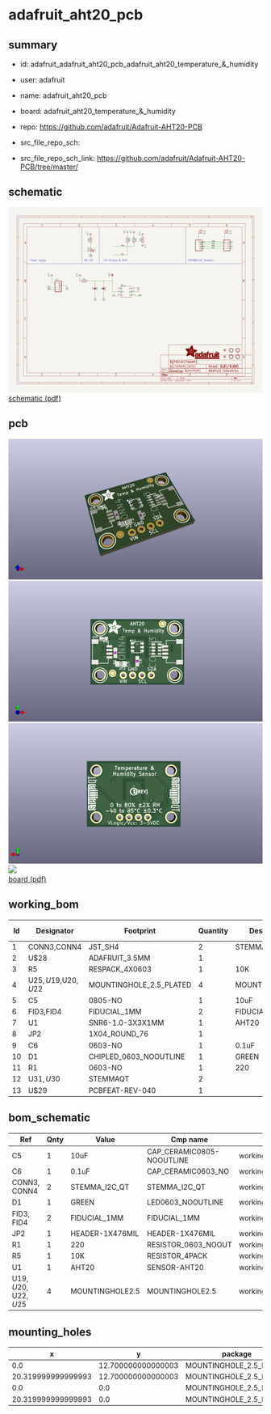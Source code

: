 # adafruit_aht20_pcb
 
## summary 
* id: adafruit_adafruit_aht20_pcb_adafruit_aht20_temperature_&_humidity
* user: adafruit
* name: adafruit_aht20_pcb
* board: adafruit_aht20_temperature_&_humidity
* repo: https://github.com/adafruit/Adafruit-AHT20-PCB



* src_file_repo_sch: 
* src_file_repo_sch_link: https://github.com/adafruit/Adafruit-AHT20-PCB/tree/master/

## schematic  
![](working_schematic_600.png)  
[schematic (pdf)](working_schematic.pdf)  

## pcb  
![](working_3d_600.png) 
![](working_3d_front_600.png)  
![](working_3d_back_600.png)  
![](working_600.png)  
[board (pdf)](working.pdf)  

## working_bom
| Id | Designator | Footprint | Quantity | Designation | Supplier and ref |  | None | 
| --- | --- | --- | --- | --- | --- | --- | --- | 
| 1 | CONN3,CONN4 | JST_SH4 | 2 | STEMMA_I2C_QT |  |  | [''] | 
| 2 | U$28 | ADAFRUIT_3.5MM | 1 |  |  |  | [''] | 
| 3 | R5 | RESPACK_4X0603 | 1 | 10K |  |  | [''] | 
| 4 | U$25,U$19,U$20,U$22 | MOUNTINGHOLE_2.5_PLATED | 4 | MOUNTINGHOLE2.5 |  |  | [''] | 
| 5 | C5 | 0805-NO | 1 | 10uF |  |  | [''] | 
| 6 | FID3,FID4 | FIDUCIAL_1MM | 2 | FIDUCIAL_1MM |  |  | [''] | 
| 7 | U1 | SNR6-1.0-3X3X1MM | 1 | AHT20 |  |  | [''] | 
| 8 | JP2 | 1X04_ROUND_76 | 1 |  |  |  | [''] | 
| 9 | C6 | 0603-NO | 1 | 0.1uF |  |  | [''] | 
| 10 | D1 | CHIPLED_0603_NOOUTLINE | 1 | GREEN |  |  | [''] | 
| 11 | R1 | 0603-NO | 1 | 220 |  |  | [''] | 
| 12 | U$31,U$30 | STEMMAQT | 2 |  |  |  | [''] | 
| 13 | U$29 | PCBFEAT-REV-040 | 1 |  |  |  | [''] | 


## bom_schematic
| Ref | Qnty | Value | Cmp name | Footprint | Description | Vendor | DNP | 
| --- | --- | --- | --- | --- | --- | --- | --- | 
| C5 | 1 | 10uF | CAP_CERAMIC0805-NOOUTLINE | working:0805-NO |  |  |  | 
| C6 | 1 | 0.1uF | CAP_CERAMIC0603_NO | working:0603-NO |  |  |  | 
| CONN3, CONN4 | 2 | STEMMA_I2C_QT | STEMMA_I2C_QT | working:JST_SH4 |  |  |  | 
| D1 | 1 | GREEN | LED0603_NOOUTLINE | working:CHIPLED_0603_NOOUTLINE |  |  |  | 
| FID3, FID4 | 2 | FIDUCIAL_1MM | FIDUCIAL_1MM | working:FIDUCIAL_1MM |  |  |  | 
| JP2 | 1 | HEADER-1X476MIL | HEADER-1X476MIL | working:1X04_ROUND_76 |  |  |  | 
| R1 | 1 | 220 | RESISTOR_0603_NOOUT | working:0603-NO |  |  |  | 
| R5 | 1 | 10K | RESISTOR_4PACK | working:RESPACK_4X0603 |  |  |  | 
| U1 | 1 | AHT20 | SENSOR-AHT20 | working:SNR6-1.0-3X3X1MM |  |  |  | 
| U$19, U$20, U$22, U$25 | 4 | MOUNTINGHOLE2.5 | MOUNTINGHOLE2.5 | working:MOUNTINGHOLE_2.5_PLATED |  |  |  | 


## mounting_holes
| x | y | package | value | ref | size | 
| --- | --- | --- | --- | --- | --- | 
| 0.0 | 12.700000000000003 | MOUNTINGHOLE_2.5_PLATED | MOUNTINGHOLE2.5 | U$19 | m3 | 
| 20.319999999999993 | 12.700000000000003 | MOUNTINGHOLE_2.5_PLATED | MOUNTINGHOLE2.5 | U$20 | m3 | 
| 0.0 | 0.0 | MOUNTINGHOLE_2.5_PLATED | MOUNTINGHOLE2.5 | U$22 | m3 | 
| 20.319999999999993 | 0.0 | MOUNTINGHOLE_2.5_PLATED | MOUNTINGHOLE2.5 | U$25 | m3 | 


